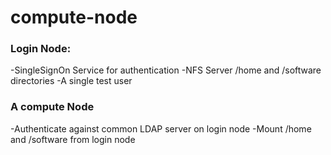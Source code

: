 # compute-node

### Login Node:
-SingleSignOn Service for authentication
-NFS Server /home and /software directories
-A single test user
### A compute Node
-Authenticate against common LDAP server on login node
-Mount /home and /software from login node
